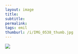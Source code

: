 ```yaml
---
layout: image
title: 
subtitle: 
permalink: 
tags: emil
thumburl: /i/IMG_0538_thumb.jpg
---
```

![]({{site.url}}/i/IMG_0538_thumb.jpg)
